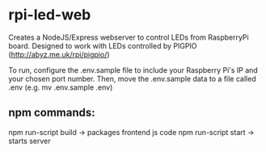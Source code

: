 # rpi-led-web

Creates a NodeJS/Express webserver to control LEDs from RaspberryPi board.
Designed to work with LEDs controlled by PIGPIO (http://abyz.me.uk/rpi/pigpio/)

To run, configure the .env.sample file to include your Raspberry Pi's IP and your chosen port number. Then, move the .env.sample data to a file called .env (e.g. mv .env.sample .env)

## npm commands:
npm run-script build -> packages frontend js code
npm run-script start -> starts server

